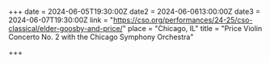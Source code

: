 +++
date = 2024-06-05T19:30:00Z
date2 = 2024-06-0613:00:00Z
date3 = 2024-06-07T19:30:00Z
link = "https://cso.org/performances/24-25/cso-classical/elder-goosby-and-price/"
place = "Chicago, IL"
title = "Price Violin Concerto No. 2 with the Chicago Symphony Orchestra"

+++
